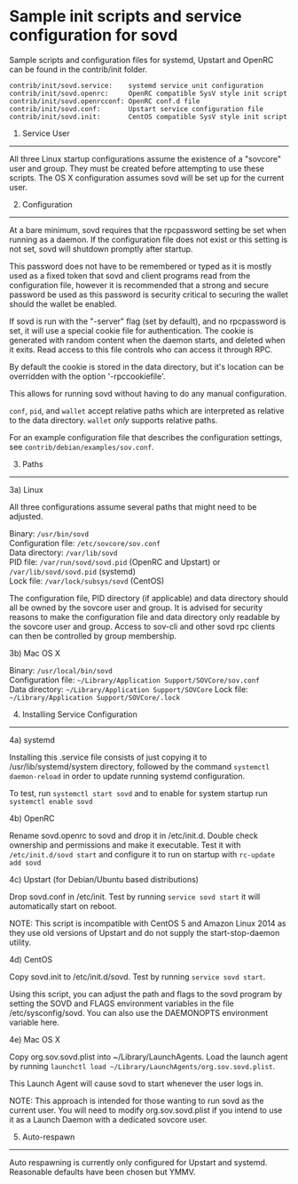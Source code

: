 Sample init scripts and service configuration for sovd
==========================================================

Sample scripts and configuration files for systemd, Upstart and OpenRC
can be found in the contrib/init folder.

    contrib/init/sovd.service:    systemd service unit configuration
    contrib/init/sovd.openrc:     OpenRC compatible SysV style init script
    contrib/init/sovd.openrcconf: OpenRC conf.d file
    contrib/init/sovd.conf:       Upstart service configuration file
    contrib/init/sovd.init:       CentOS compatible SysV style init script

1. Service User
---------------------------------

All three Linux startup configurations assume the existence of a "sovcore" user
and group.  They must be created before attempting to use these scripts.
The OS X configuration assumes sovd will be set up for the current user.

2. Configuration
---------------------------------

At a bare minimum, sovd requires that the rpcpassword setting be set
when running as a daemon.  If the configuration file does not exist or this
setting is not set, sovd will shutdown promptly after startup.

This password does not have to be remembered or typed as it is mostly used
as a fixed token that sovd and client programs read from the configuration
file, however it is recommended that a strong and secure password be used
as this password is security critical to securing the wallet should the
wallet be enabled.

If sovd is run with the "-server" flag (set by default), and no rpcpassword is set,
it will use a special cookie file for authentication. The cookie is generated with random
content when the daemon starts, and deleted when it exits. Read access to this file
controls who can access it through RPC.

By default the cookie is stored in the data directory, but it's location can be overridden
with the option '-rpccookiefile'.

This allows for running sovd without having to do any manual configuration.

`conf`, `pid`, and `wallet` accept relative paths which are interpreted as
relative to the data directory. `wallet` *only* supports relative paths.

For an example configuration file that describes the configuration settings,
see `contrib/debian/examples/sov.conf`.

3. Paths
---------------------------------

3a) Linux

All three configurations assume several paths that might need to be adjusted.

Binary:              `/usr/bin/sovd`  
Configuration file:  `/etc/sovcore/sov.conf`  
Data directory:      `/var/lib/sovd`  
PID file:            `/var/run/sovd/sovd.pid` (OpenRC and Upstart) or `/var/lib/sovd/sovd.pid` (systemd)  
Lock file:           `/var/lock/subsys/sovd` (CentOS)  

The configuration file, PID directory (if applicable) and data directory
should all be owned by the sovcore user and group.  It is advised for security
reasons to make the configuration file and data directory only readable by the
sovcore user and group.  Access to sov-cli and other sovd rpc clients
can then be controlled by group membership.

3b) Mac OS X

Binary:              `/usr/local/bin/sovd`  
Configuration file:  `~/Library/Application Support/SOVCore/sov.conf`  
Data directory:      `~/Library/Application Support/SOVCore`
Lock file:           `~/Library/Application Support/SOVCore/.lock`

4. Installing Service Configuration
-----------------------------------

4a) systemd

Installing this .service file consists of just copying it to
/usr/lib/systemd/system directory, followed by the command
`systemctl daemon-reload` in order to update running systemd configuration.

To test, run `systemctl start sovd` and to enable for system startup run
`systemctl enable sovd`

4b) OpenRC

Rename sovd.openrc to sovd and drop it in /etc/init.d.  Double
check ownership and permissions and make it executable.  Test it with
`/etc/init.d/sovd start` and configure it to run on startup with
`rc-update add sovd`

4c) Upstart (for Debian/Ubuntu based distributions)

Drop sovd.conf in /etc/init.  Test by running `service sovd start`
it will automatically start on reboot.

NOTE: This script is incompatible with CentOS 5 and Amazon Linux 2014 as they
use old versions of Upstart and do not supply the start-stop-daemon utility.

4d) CentOS

Copy sovd.init to /etc/init.d/sovd. Test by running `service sovd start`.

Using this script, you can adjust the path and flags to the sovd program by
setting the SOVD and FLAGS environment variables in the file
/etc/sysconfig/sovd. You can also use the DAEMONOPTS environment variable here.

4e) Mac OS X

Copy org.sov.sovd.plist into ~/Library/LaunchAgents. Load the launch agent by
running `launchctl load ~/Library/LaunchAgents/org.sov.sovd.plist`.

This Launch Agent will cause sovd to start whenever the user logs in.

NOTE: This approach is intended for those wanting to run sovd as the current user.
You will need to modify org.sov.sovd.plist if you intend to use it as a
Launch Daemon with a dedicated sovcore user.

5. Auto-respawn
-----------------------------------

Auto respawning is currently only configured for Upstart and systemd.
Reasonable defaults have been chosen but YMMV.
